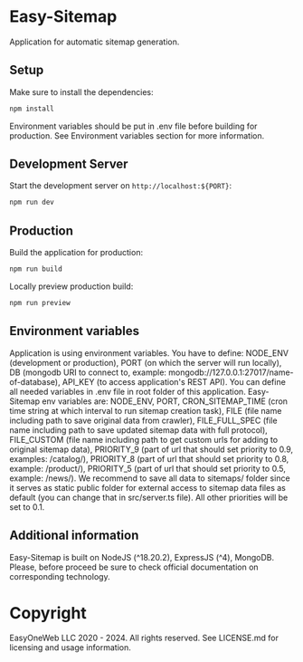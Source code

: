 # Easy-Sitemap
Application for automatic sitemap generation.

## Setup

Make sure to install the dependencies:

```bash
npm install
```

Environment variables should be put in .env file before building for production. See Environment variables section for more information.

## Development Server

Start the development server on `http://localhost:${PORT}`:

```bash
npm run dev
```

## Production

Build the application for production:

```bash
npm run build
```

Locally preview production build:

```bash
npm run preview
```

## Environment variables

Application is using environment variables. You have to define: NODE_ENV (development or production), PORT (on which the server will run locally), DB (mongodb URI to connect to, example: mongodb://127.0.0.1:27017/name-of-database), API_KEY (to access application's REST API). You can define all needed variables in .env file in root folder of this application. Easy-Sitemap env variables are: NODE_ENV, PORT, CRON_SITEMAP_TIME (cron time string at which interval to run sitemap creation task), FILE (file name including path to save original data from crawler), FILE_FULL_SPEC (file name including path to save updated sitemap data with full protocol), FILE_CUSTOM (file name including path to get custom urls for adding to original sitemap data), PRIORITY_9 (part of url that should set priority to 0.9, examples: /catalog/), PRIORITY_8 (part of url that should set priority to 0.8, example: /product/), PRIORITY_5 (part of url that should set priority to 0.5, example: /news/). We recommend to save all data to sitemaps/ folder since it serves as static public folder for external access to sitemap data files as default (you can change that in src/server.ts file). All other priorities will be set to 0.1.

## Additional information

Easy-Sitemap is built on NodeJS (^18.20.2), ExpressJS (^4), MongoDB. Please, before proceed be sure to check official documentation on corresponding technology.

# Copyright

EasyOneWeb LLC 2020 - 2024. All rights reserved. See LICENSE.md for licensing and usage information.

